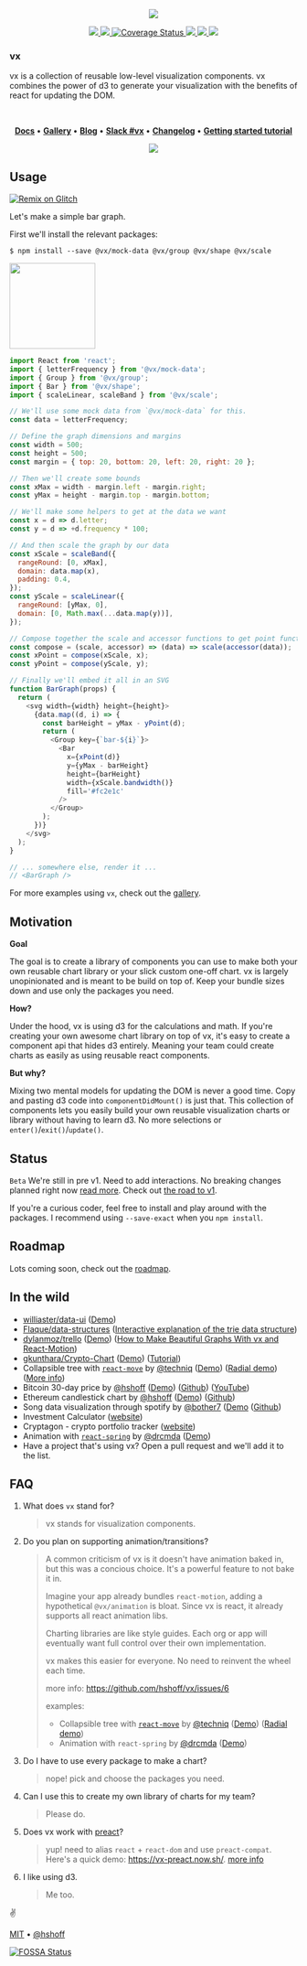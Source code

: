 <p align="center">
  <img src="./assets/Screen Shot 2017-05-05 at 6.55.56 AM.png" />
</p>

<p align="center">
  <a title="npm version" href="https://www.npmjs.com/~vx">
    <img src="https://img.shields.io/npm/v/@vx/demo.svg?style=flat-square" />
  </a>
  <a title="build status" href="https://travis-ci.org/hshoff/vx">
    <img src="https://travis-ci.org/hshoff/vx.svg?branch=master" />
  </a>
  <a href='https://coveralls.io/github/hshoff/vx?branch=master'>
    <img src='https://coveralls.io/repos/github/hshoff/vx/badge.svg?branch=master' alt='Coverage Status' />
  </a>
  <a title="@vx/shape npm downloads" href="https://www.npmjs.com/package/@vx/shape">
    <img src="https://img.shields.io/npm/dm/@vx/shape.svg?style=flat-square" />
  </a>
  <a href="https://app.fossa.io/projects/git%2Bhttps%3A%2F%2Fgithub.com%2Fhshoff%2Fvx?ref=badge_shield" alt="FOSSA Status">     <img src="https://app.fossa.io/api/projects/git%2Bhttps%3A%2F%2Fgithub.com%2Fhshoff%2Fvx.svg?type=shield"/>
  </a>
  <a href="https://lernajs.io/" alt="lerna">
     <img src="https://img.shields.io/badge/maintained%20with-lerna-cc00ff.svg"/>
  </a>
</p>

### vx

vx is a collection of reusable low-level visualization components. vx combines the power of d3 to generate your visualization with the benefits of react for updating the DOM.

<br />

<p align="center">
  <strong>
    <a href="https://vx-demo.now.sh">Docs</a>
  </strong>
  &bull;
  <strong>
    <a href="https://vx-demo.now.sh/gallery">Gallery</a>
  </strong>
  &bull;
  <strong>
    <a href="https://medium.com/vx-code/getting-started-with-vx-1756bb661410">Blog</a>
  </strong>
  &bull;
  <strong>
    <a href="https://d3-slackin.herokuapp.com/" title="Join https://d3js.slack.com">Slack #vx</a>
  </strong>
  &bull;
  <strong>
    <a href="./CHANGELOG.md">Changelog</a>
  </strong>
  &bull;
  <strong>
    <a href="https://medium.com/vx-code/getting-started-with-vx-1756bb661410">Getting started tutorial</a>
  </strong>
</p>


<p align="center">
  <a href="https://vx-demo.now.sh/gallery">
    <img src="./assets/vx-gallery.png" />
  </a>
</p>


## Usage

[![Remix on Glitch](https://cdn.glitch.com/2703baf2-b643-4da7-ab91-7ee2a2d00b5b%2Fremix-button.svg)](https://glitch.com/edit/#!/remix/kind-modem)

Let's make a simple bar graph.

First we'll install the relevant packages:

```
$ npm install --save @vx/mock-data @vx/group @vx/shape @vx/scale
```

<img src="./assets/simplebar.png" height="150" />

```javascript
import React from 'react';
import { letterFrequency } from '@vx/mock-data';
import { Group } from '@vx/group';
import { Bar } from '@vx/shape';
import { scaleLinear, scaleBand } from '@vx/scale';

// We'll use some mock data from `@vx/mock-data` for this.
const data = letterFrequency;

// Define the graph dimensions and margins
const width = 500;
const height = 500;
const margin = { top: 20, bottom: 20, left: 20, right: 20 };

// Then we'll create some bounds
const xMax = width - margin.left - margin.right;
const yMax = height - margin.top - margin.bottom;

// We'll make some helpers to get at the data we want
const x = d => d.letter;
const y = d => +d.frequency * 100;

// And then scale the graph by our data
const xScale = scaleBand({
  rangeRound: [0, xMax],
  domain: data.map(x),
  padding: 0.4,
});
const yScale = scaleLinear({
  rangeRound: [yMax, 0],
  domain: [0, Math.max(...data.map(y))],
});

// Compose together the scale and accessor functions to get point functions
const compose = (scale, accessor) => (data) => scale(accessor(data));
const xPoint = compose(xScale, x);
const yPoint = compose(yScale, y);

// Finally we'll embed it all in an SVG
function BarGraph(props) {
  return (
    <svg width={width} height={height}>
      {data.map((d, i) => {
        const barHeight = yMax - yPoint(d);
        return (
          <Group key={`bar-${i}`}>
            <Bar
              x={xPoint(d)}
              y={yMax - barHeight}
              height={barHeight}
              width={xScale.bandwidth()}
              fill='#fc2e1c'
            />
          </Group>
        );
      })}
    </svg>
  );
}

// ... somewhere else, render it ...
// <BarGraph />
```

For more examples using `vx`, check out the [gallery](https://vx-demo.now.sh/gallery).

## Motivation

**Goal**

The goal is to create a library of components you can use to make both your own reusable chart library or your slick custom one-off chart. vx is largely unopinionated and is meant to be build on top of. Keep your bundle sizes down and use only the packages you need.

**How?**

Under the hood, vx is using d3 for the calculations and math. If you're creating your own awesome chart library on top of vx, it's easy to create a component api that hides d3 entirely. Meaning your team could create charts as easily as using reusable react components.

**But why?**

Mixing two mental models for updating the DOM is never a good time. Copy and pasting d3 code into `componentDidMount()` is just that. This collection of components lets you easily build your own reusable visualization charts or library without having to learn d3. No more selections or `enter()`/`exit()`/`update()`.

## Status

`Beta` We're still in pre v1. Need to add interactions. No breaking changes planned right now [read more](https://github.com/hshoff/vx/issues/156#issuecomment-331318108). Check out [the road to v1](https://github.com/hshoff/vx/projects/1).

If you're a curious coder, feel free to install and play around with the packages. I recommend using `--save-exact` when you `npm install`.

## Roadmap

Lots coming soon, check out the [roadmap](./ROADMAP.md).

## In the wild

- [williaster/data-ui](https://github.com/williaster/data-ui) ([Demo](https://williaster.github.io/data-ui/))
- [Flaque/data-structures](https://github.com/Flaque/data-structures) ([Interactive explanation of the trie data structure](https://trie.now.sh/))
- [dylanmoz/trello](https://github.com/DylanMoz/dylanmoz.github.io/blob/source/src/pages/trello/TrelloGraph.js) ([Demo](http://dylanmoz.github.io/trello/)) ([How to Make Beautiful Graphs With vx and React-Motion](https://devblog.classy.org/how-to-make-beautiful-graphs-with-vx-and-react-motion-6ffe7aecf6f3))
- [gkunthara/Crypto-Chart](https://github.com/gkunthara/Crypto-Chart) ([Demo](https://www.crypto-chart.com/home)) ([Tutorial](https://medium.com/@georgekunthara/after-the-tutorial-the-first-react-app-4dce6645634e))
- Collapsible tree with [`react-move`](https://github.com/react-tools/react-move) by [@techniq](https://github.com/techniq) ([Demo](https://codesandbox.io/s/n3w687vmqj)) ([Radial demo](https://codesandbox.io/s/vmqwrkl395)) ([More info](https://github.com/hshoff/vx/issues/162#issuecomment-335029517))
- Bitcoin 30-day price by [@hshoff](https://github.com/hshoff) ([Demo](https://viewsource.now.sh/bitcoin)) ([Github](https://github.com/hshoff/viewsource#1-bitcoin-price-chart)) ([YouTube](https://www.youtube.com/watch?v=oeE2tuspdHg))
- Ethereum candlestick chart by [@hshoff](https://github.com/hshoff) ([Demo](https://viewsource.now.sh/ethereum)) ([Github](https://github.com/hshoff/viewsource#2-ethereum-candlestick-chart))
- Song data visualization through spotify by [@bother7](https://github.com/bother7) ([Demo](https://spotalyzer-frontend.herokuapp.com/demo) ([Github](https://github.com/bother7/spotalyzer_frontend))
- Investment Calculator ([website](https://investmentcalculator.io/))
- Cryptagon - crypto portfolio tracker ([website](https://cryptagon.io/))
- Animation with [`react-spring`](https://github.com/drcmda/react-spring/) by [@drcmda](https://github.com/drcmda) ([Demo](https://codesandbox.io/embed/j3x61vjz5v))
- Have a project that's using vx? Open a pull request and we'll add it to the list.

## FAQ

1. What does `vx` stand for?

    > vx stands for visualization components.

1. Do you plan on supporting animation/transitions?
    > A common criticism of vx is it doesn't have animation baked in, but this was a concious choice. It's a powerful feature to not bake it in.
    >
    > Imagine your app already bundles `react-motion`, adding a hypothetical `@vx/animation` is bloat. Since vx is react, it already supports all react animation libs.
    >
    > Charting libraries are like style guides. Each org or app will eventually want full control over their own implementation. 
    >
    > vx makes this easier for everyone. No need to reinvent the wheel each time.
    >
    > more info: https://github.com/hshoff/vx/issues/6
    >
    > examples:
    >   - Collapsible tree with [`react-move`](https://github.com/react-tools/react-move) by [@techniq](https://github.com/techniq) ([Demo](https://codesandbox.io/s/n3w687vmqj)) ([Radial demo](https://codesandbox.io/s/vmqwrkl395))
    >   - Animation with `react-spring` by [@drcmda](https://github.com/drcmda) ([Demo](https://codesandbox.io/embed/j3x61vjz5v))

1. Do I have to use every package to make a chart?

    > nope! pick and choose the packages you need.

1. Can I use this to create my own library of charts for my team?

    > Please do.

1. Does vx work with [preact](https://preactjs.com/)?

    > yup! need to alias `react` + `react-dom` and use `preact-compat`. Here's a quick demo: https://vx-preact.now.sh/. [more info](https://preactjs.com/guide/switching-to-preact#how-to-alias-preact-compat)

1. I like using d3.

    > Me too.

:v:

[MIT](./LICENSE) &bull; [@hshoff](https://twitter.com/hshoff)

[![FOSSA Status](https://app.fossa.io/api/projects/git%2Bhttps%3A%2F%2Fgithub.com%2Fhshoff%2Fvx.svg?type=large)](https://app.fossa.io/projects/git%2Bhttps%3A%2F%2Fgithub.com%2Fhshoff%2Fvx?ref=badge_large)
